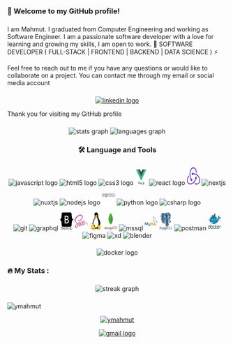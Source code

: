 ### 👋 Welcome to my GitHub profile!

###

I am Mahmut. I graduated from Computer Engineering and working as Software Engineer. I am a passionate software developer with a love for learning and growing my skills, I am open to work.    🔭 SOFTWARE DEVELOPER ( FULL-STACK | FRONTEND | BACKEND | DATA SCIENCE ) ⚡

Feel free to reach out to me if you have any questions or would like to collaborate on a project. You can contact me through my email or social media account
###

<div align="center">
  <a href="https://www.linkedin.com/in/mahmut-y-48413121a/"><img src="https://img.shields.io/static/v1?message=LinkedIn&logo=linkedin&label=&color=0077B5&logoColor=white&labelColor=&style=for-the-badge" height="35" alt="linkedin logo"  /></a>
</div>

Thank you for visiting my GitHub profile


###

<div align="center">
  <img src="https://github-readme-stats.vercel.app/api?username=YMahmut&hide_title=false&hide_rank=false&show_icons=true&include_all_commits=true&count_private=true&disable_animations=false&theme=dracula&locale=en&hide_border=false" height="150" alt="stats graph"  />
  <img src="https://github-readme-stats.vercel.app/api/top-langs?username=YMahmut&locale=en&hide_title=false&layout=compact&card_width=320&langs_count=5&theme=dracula&hide_border=false" height="150" alt="languages graph"  />
</div>

###

<h3 align="center">🛠 Language and Tools</h3>

###
<div align="center">
<p align="center">
  
  <img src="https://cdn.jsdelivr.net/gh/devicons/devicon/icons/javascript/javascript-original.svg" height="30" width="42" alt="javascript logo"  />
  <img src="https://cdn.jsdelivr.net/gh/devicons/devicon/icons/html5/html5-original.svg" height="30" width="42" alt="html5 logo"  />
  <img src="https://cdn.jsdelivr.net/gh/devicons/devicon/icons/css3/css3-original.svg" height="30" width="42" alt="css3 logo"  />
  <img src="https://raw.githubusercontent.com/devicons/devicon/master/icons/vuejs/vuejs-original-wordmark.svg" alt="vuejs logo" width="28" height="36"/>
  <img src="https://cdn.jsdelivr.net/gh/devicons/devicon/icons/react/react-original.svg" height="30" width="42" alt="react logo"  />
  <img src="https://raw.githubusercontent.com/devicons/devicon/master/icons/redux/redux-original.svg" alt="redux" width="30" height="42"/>
  <img src="https://cdn.worldvectorlogo.com/logos/nextjs-2.svg" alt="nextjs" width="30" height="42"/>
  <img src="https://www.vectorlogo.zone/logos/nuxtjs/nuxtjs-icon.svg" alt="nuxtjs" width="30" height="42"/>
  
  <img src="https://cdn.jsdelivr.net/gh/devicons/devicon/icons/nodejs/nodejs-original.svg" height="30" width="42" alt="nodejs logo"  />
  <img src="https://raw.githubusercontent.com/devicons/devicon/master/icons/express/express-original-wordmark.svg" alt="express" width="30" height="42"/> 
  <img src="https://cdn.jsdelivr.net/gh/devicons/devicon/icons/python/python-original.svg" height="30" width="42" alt="python logo"  />
  <img src="https://cdn.jsdelivr.net/gh/devicons/devicon/icons/csharp/csharp-original.svg" height="30" width="42" alt="csharp logo"  />

  </p>
 

<p align="center">
 <img src="https://www.vectorlogo.zone/logos/git-scm/git-scm-icon.svg" alt="git" width="30" height="42"/>
 <img src="https://www.vectorlogo.zone/logos/graphql/graphql-icon.svg" alt="graphql" width="30" height="42"/>
 <img src="https://raw.githubusercontent.com/devicons/devicon/master/icons/bootstrap/bootstrap-plain-wordmark.svg" alt="bootstrap" width="30" height="42"/>
 <img src="https://raw.githubusercontent.com/devicons/devicon/master/icons/sass/sass-original.svg" alt="sass" width="30" height="42"/>
 <img src="https://raw.githubusercontent.com/devicons/devicon/master/icons/linux/linux-original.svg" alt="linux" width="30" height="42"/>
  
  
 <img src="https://raw.githubusercontent.com/devicons/devicon/master/icons/mongodb/mongodb-original-wordmark.svg" alt="mongodb" width="30" height="42"/> 
 <img src="https://www.svgrepo.com/show/303229/microsoft-sql-server-logo.svg" alt="mssql" width="30" height="42"/>
 <img src="https://raw.githubusercontent.com/devicons/devicon/master/icons/mysql/mysql-original-wordmark.svg" alt="mysql" width="30" height="42"/>
  <img src="https://raw.githubusercontent.com/devicons/devicon/master/icons/postgresql/postgresql-original-wordmark.svg" alt="postgresql" width="30" height="42"/>
 
 <img src="https://www.vectorlogo.zone/logos/getpostman/getpostman-icon.svg" alt="postman" width="30" height="30"/>
    
 <img src="https://raw.githubusercontent.com/devicons/devicon/master/icons/docker/docker-original-wordmark.svg" alt="docker" width="30" height="42"/>
  
 <img src="https://www.vectorlogo.zone/logos/figma/figma-icon.svg" alt="figma" width="30" height="42"/>
 <img src="https://cdn.worldvectorlogo.com/logos/adobe-xd.svg" alt="xd" width="30" height="42"/>
 <img src="https://download.blender.org/branding/community/blender_community_badge_white.svg" alt="blender" width="30" height="42"/>
 </p>

</div>

###

<div align="center">
  <img src="https://cdn.jsdelivr.net/gh/devicons/devicon/icons/docker/docker-plain-wordmark.svg" height="30" width="42" alt="docker logo"  />
</div>

###

<h3 align="left">🔥   My Stats :</h3>

###

<div align="center">
  <img src="https://streak-stats.demolab.com?user=YMahmut&locale=en&mode=daily&theme=dark&hide_border=false&border_radius=5&order=3" height="220" alt="streak graph"  />
</div>

###

<p align="left"> <img src="https://komarev.com/ghpvc/?username=ymahmut&label=Profile%20views&color=0e75b6&style=flat" alt="ymahmut" /> </p>

<p align="center"> <a href="https://github.com/ryo-ma/github-profile-trophy"><img src="https://github-profile-trophy.vercel.app/?username=ymahmut" alt="ymahmut" /></a> </p>
<div align="center">
  <a href="mailto:yagbasamahmut@gmail.com">
    <img src="https://img.shields.io/static/v1?message=Gmail&logo=gmail&label=&color=D14836&logoColor=white&labelColor=&style=for-the-badge" height="35" alt="gmail logo"  />
  </a>
</div>

